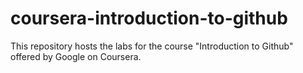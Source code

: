 # coursera-introduction-to-github
This repository hosts the labs for the course "Introduction to Github" offered by Google on Coursera.
